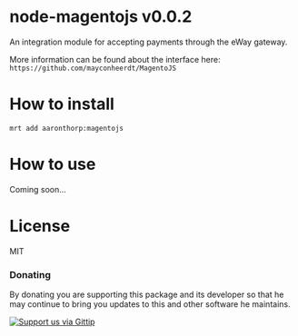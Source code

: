 node-magentojs v0.0.2
=====================

An integration module for accepting payments through the eWay gateway. 

More information can be found about the interface here: `https://github.com/mayconheerdt/MagentoJS`


How to install
==============

`mrt add aaronthorp:magentojs`

How to use
==========

Coming soon...

License
=======

MIT

### Donating
By donating you are supporting this package and its developer so that he may continue to bring you updates to this and other software he maintains.

[![Support us via Gittip][gittip-badge]][aaronthorp]

[gittip-badge]: https://raw.github.com/twolfson/gittip-badge/0.1.0/dist/gittip.png
[aaronthorp]: https://www.gittip.com/aaronthorp/
